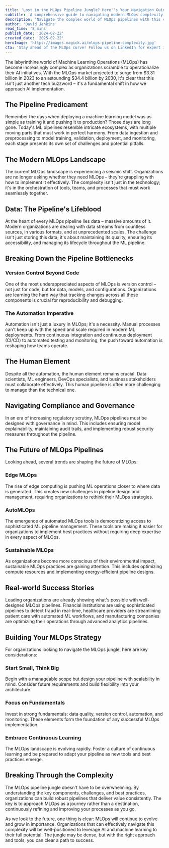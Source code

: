 ```yaml
---
title: 'Lost in the MLOps Pipeline Jungle? Here''s Your Navigation Guide'
subtitle: 'A comprehensive guide to navigating modern MLOps complexity'
description: 'Navigate the complex world of MLOps pipelines with this comprehensive guide. From understanding key components to implementing best practices, learn how to build robust MLOps systems that scale. Discover emerging trends like Edge MLOps and AutoMLOps while avoiding common pitfalls in implementation.'
author: 'David Jenkins'
read_time: '8 mins'
publish_date: '2024-02-22'
created_date: '2025-02-22'
heroImage: 'https://images.magick.ai/mlops-pipeline-complexity.jpg'
cta: 'Stay ahead of the MLOps curve! Follow us on LinkedIn for expert insights, best practices, and the latest trends in AI and machine learning operations. Join our community of innovators shaping the future of MLOps.'
---
```


The labyrinthine world of Machine Learning Operations (MLOps) has become increasingly complex as organizations scramble to operationalize their AI initiatives. With the MLOps market projected to surge from $3.31 billion in 2023 to an astounding $34.4 billion by 2030, it's clear that this isn't just another tech buzzword – it's a fundamental shift in how we approach AI implementation.

## The Pipeline Predicament

Remember the days when deploying a machine learning model was as simple as training it and pushing it to production? Those days are long gone. Today's ML pipelines resemble intricate ecosystems, with multiple moving parts that must work in perfect harmony. From data ingestion and preprocessing to model training, validation, deployment, and monitoring, each stage presents its own set of challenges and potential pitfalls.

## The Modern MLOps Landscape

The current MLOps landscape is experiencing a seismic shift. Organizations are no longer asking whether they need MLOps – they're grappling with how to implement it effectively. The complexity isn't just in the technology; it's in the orchestration of tools, teams, and processes that must work seamlessly together.

## Data: The Pipeline's Lifeblood

At the heart of every MLOps pipeline lies data – massive amounts of it. Modern organizations are dealing with data streams from countless sources, in various formats, and at unprecedented scales. The challenge isn't just storing this data; it's about maintaining its quality, ensuring its accessibility, and managing its lifecycle throughout the ML pipeline.

## Breaking Down the Pipeline Bottlenecks

### Version Control Beyond Code

One of the most underappreciated aspects of MLOps is version control – not just for code, but for data, models, and configurations. Organizations are learning the hard way that tracking changes across all these components is crucial for reproducibility and debugging.

### The Automation Imperative

Automation isn't just a luxury in MLOps; it's a necessity. Manual processes can't keep up with the speed and scale required in modern ML deployments. From continuous integration and continuous deployment (CI/CD) to automated testing and monitoring, the push toward automation is reshaping how teams operate.

## The Human Element

Despite all the automation, the human element remains crucial. Data scientists, ML engineers, DevOps specialists, and business stakeholders must collaborate effectively. This human pipeline is often more challenging to manage than the technical one.

## Navigating Compliance and Governance

In an era of increasing regulatory scrutiny, MLOps pipelines must be designed with governance in mind. This includes ensuring model explainability, maintaining audit trails, and implementing robust security measures throughout the pipeline.

## The Future of MLOps Pipelines

Looking ahead, several trends are shaping the future of MLOps:

### Edge MLOps

The rise of edge computing is pushing ML operations closer to where data is generated. This creates new challenges in pipeline design and management, requiring organizations to rethink their MLOps strategies.

### AutoMLOps

The emergence of automated MLOps tools is democratizing access to sophisticated ML pipeline management. These tools are making it easier for organizations to implement best practices without requiring deep expertise in every aspect of MLOps.

### Sustainable MLOps

As organizations become more conscious of their environmental impact, sustainable MLOps practices are gaining attention. This includes optimizing compute resources and implementing energy-efficient pipeline designs.

## Real-world Success Stories

Leading organizations are already showing what's possible with well-designed MLOps pipelines. Financial institutions are using sophisticated pipelines to detect fraud in real-time, healthcare providers are streamlining patient care with automated ML workflows, and manufacturing companies are optimizing their operations through advanced analytics pipelines.

## Building Your MLOps Strategy

For organizations looking to navigate the MLOps jungle, here are key considerations:

### Start Small, Think Big

Begin with a manageable scope but design your pipeline with scalability in mind. Consider future requirements and build flexibility into your architecture.

### Focus on Fundamentals

Invest in strong fundamentals: data quality, version control, automation, and monitoring. These elements form the foundation of any successful MLOps implementation.

### Embrace Continuous Learning

The MLOps landscape is evolving rapidly. Foster a culture of continuous learning and be prepared to adapt your pipeline as new tools and best practices emerge.

## Breaking Through the Complexity

The MLOps pipeline jungle doesn't have to be overwhelming. By understanding the key components, challenges, and best practices, organizations can build robust pipelines that deliver value consistently. The key is to approach MLOps as a journey rather than a destination, continuously refining and improving your processes as you go.

As we look to the future, one thing is clear: MLOps will continue to evolve and grow in importance. Organizations that can effectively navigate this complexity will be well-positioned to leverage AI and machine learning to their full potential. The jungle may be dense, but with the right approach and tools, you can clear a path to success.